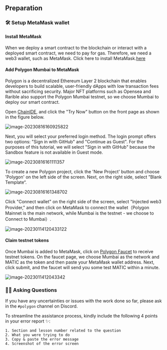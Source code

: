 ## Preparation

### 🛠 Setup MetaMask wallet

#### Install MetaMask

When we deploy a smart contract to the blockchain or interact with a deployed smart contract, we need to pay for gas. Therefore, we need a web3 wallet, such as MetaMask. Click here to install MetaMask.[here](https://metamask.io/)

#### Add Polygon Mumbai to MetaMask

Polygon is a decentralized Ethereum Layer 2 blockchain that enables developers to build scalable, user-friendly dApps with low transaction fees without sacrificing security. Major NFT platforms such as Opensea and Rarible also support the Polygon Mumbai testnet, so we choose Mumbai to deploy our smart contract.

Open [ChainIDE](https://chainide.com/), and click the "Try Now" button on the front page as shown in the figure below.

![image-20230816160925822](/images/Polygon-Whitelist-NFT/section-0/0_2_1.png)

Next, you will select your preferred login method. The login prompt offers two options: "Sign in with GitHub" and "Continue as Guest". For the purposes of this tutorial, we will select "Sign in with GitHub" because the Sandbox feature is not available in Guest mode.

![image-20230816161111357](/images/Polygon-Whitelist-NFT/section-0/0_2_2.png)

To create a new Polygon project, click the 'New Project' button and choose 'Polygon' on the left side of the screen. Next, on the right side, select ”Blank Template“.

![image-20230816161348702](/images/Polygon-Whitelist-NFT/section-0/0_2_3.png)

Click "Connect wallet" on the right side of the screen, select "Injected web3 Provider," and then click on MetaMask to connect the wallet（Polygon Mainnet is the main network, while Mumbai is the testnet - we choose to Connect to Mumbai）.

![image-20230114120433122](/images/Polygon-Whitelist-NFT/section-0/0_2_4.png)

#### Claim testnet tokens

Once Mumbai is added to MetaMask, click on [Polygon Faucet](https://faucet.polygon.technology/) to receive testnet tokens. On the faucet page, we choose Mumbai as the network and MATIC as the token and then paste your MetaMask wallet address. Next, click submit, and the faucet will send you some test MATIC within a minute.

![image-2023011412043342](/images/Polygon-Whitelist-NFT/section-0/0_2_5.png)

### 🙋‍♂️ Asking Questions

If you have any uncertainties or issues with the work done so far, please ask in the `#polygon` channel on Discord.

To streamline the assistance process, kindly include the following 4 points in your error report ✨:

```
1. Section and lesson number related to the question
2. What you were trying to do
3. Copy & paste the error message
4. Screenshot of the error screen
```

